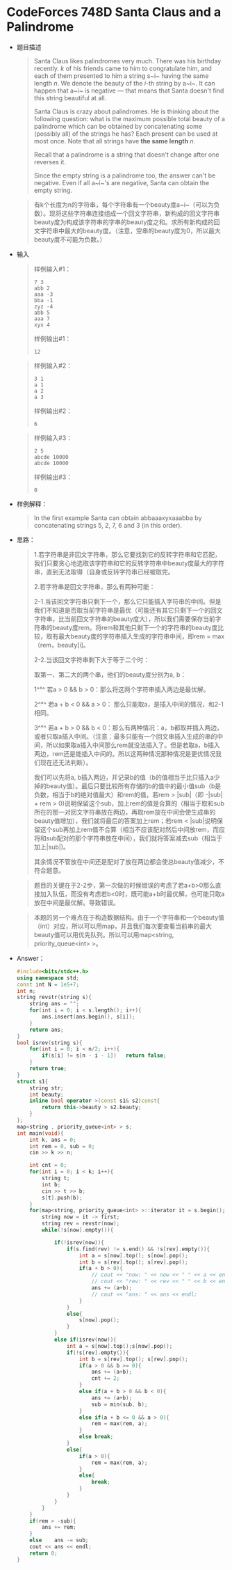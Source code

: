 # CodeForces 748D Santa Claus and a Palindrome

* 题目描述

  >  Santa Claus likes palindromes very much. There was his birthday recently. *k* of his friends came to him to congratulate him, and each of them presented to him a string s~i~ having the same length *n*. We denote the beauty of the *i*-th string by a~i~. It can happen that a~i~ is negative — that means that Santa doesn't find this string beautiful at all.
  >
  > Santa Claus is crazy about palindromes. He is thinking about the following question: what is the maximum possible total beauty of a palindrome which can be obtained by concatenating some (possibly all) of the strings he has? Each present can be used at most once. Note that all strings have **the same length** *n*.
  >
  > Recall that a palindrome is a string that doesn't change after one reverses it.
  >
  > Since the empty string is a palindrome too, the answer can't be negative. Even if all a~i~'s are negative, Santa can obtain the empty string.

  > 有k个长度为n的字符串，每个字符串有一个beauty度a~i~（可以为负数）。现将这些字符串连接组成一个回文字符串，新构成的回文字符串beauty度为构成该字符串的字串的beauty度之和。求所有新构成的回文字符串中最大的beauty度。（注意，空串的beauty度为0，所以最大beauty度不可能为负数。）

* 输入

  > 样例输入#1：
  >
  > ````
  > 7 3
  > abb 2
  > aaa -3
  > bba -1
  > zyz -4
  > abb 5
  > aaa 7
  > xyx 4
  > ````
  >
  > 样例输出#1：
  >
  > ````
  > 12
  > ````

  > 样例输入#2：
  >
  > ````
  > 3 1
  > a 1
  > a 2
  > a 3
  > ````
  >
  > 样例输出#2：
  >
  > ````
  > 6
  > ````

  > 样例输入#3：
  >
  > ````
  > 2 5
  > abcde 10000
  > abcde 10000
  > ````
  >
  > 样例输出#3：
  >
  > ````
  > 0
  > ````

* 样例解释：

  > In the first example Santa can obtain abbaaaxyxaaabba by concatenating strings 5, 2, 7, 6 and 3 (in this order).

* 思路：

  > 1.若字符串是非回文字符串，那么它要找到它的反转字符串和它匹配，我们只要贪心地选取该字符串和它的反转字符串中beauty度最大的字符串，直到无法取得（自身或反转字符串已经被取完。
  >
  > 2.若字符串是回文字符串，那么有两种可能：
  >
  > 2-1.当该回文字符串只剩下一个，那么它只能插入字符串的中间。但是我们不知道是否取当前字符串是最优（可能还有其它只剩下一个的回文字符串，比当前回文字符串的beauty度大），所以我们需要保存当前字符串的beauty度rem。将rem和其他只剩下一个的字符串的beauty度比较，取有最大beauty度的字符串插入生成的字符串中间，即rem = max（rem，beauty[i]。
  >
  > 2-2.当该回文字符串剩下大于等于二个时：
  >
  > 取第一、第二大的两个串，他们的beauty度分别为a, b：
  >
  > 1^°^ 若a > 0 && b > 0：那么将这两个字符串插入两边是最优解。
  >
  > 2^°^ 若a + b < 0 && a > 0： 那么只能取a，是插入中间的情况，和2-1相同。
  >
  > 3^°^ 若a + b > 0 && b < 0：那么有两种情况：a，b都取并插入两边，或者只取a插入中间。（注意：最多只能有一个回文串插入生成的串的中间，所以如果取a插入中间那么rem就没法插入了。但是若取a，b插入两边，rem还是能插入中间的。所以这两种情况那种情况是更优情况我们现在还无法判断）。
  >
  > 我们可以先将a, b插入两边，并记录b的值（b的值相当于比只插入a少掉的beauty值）。最后只要比较所有存储的b的值中的最小值sub（b是负数，相当于b的绝对值最大）和rem的值，若rem > |sub|（即 -|sub| + rem > 0)说明保留这个sub，加上rem的值是合算的（相当于取和sub所在的那一对回文字符串放在两边，再取rem放在中间会使生成串的beauty值增加），我们就将最后的答案加上rem；若rem < |sub|说明保留这个sub再加上rem值不合算（相当不应该配对然后中间放rem，而应将和sub配对的那个字符串放在中间），我们就将答案减去sub（相当于加上|sub|)。
  >
  > 其余情况不管放在中间还是配对了放在两边都会使总beauty值减少，不符合题意。

  > 题目的关键在于2-2步，第一次做的时候错误的考虑了若a+b>0那么直接加入队伍，而没有考虑若b<0时，既可能a+b时最优解，也可能只取a放在中间是最优解。导致错误。

  > 本题的另一个难点在于构造数据结构。由于一个字符串和一个beauty值（int）对应，所以可以用map，并且我们每次要查看当前串的最大beauty值可以用优先队列。所以可以用map<string, priority_queue\<int> >。

* Answer：

  ````cpp
  #include<bits/stdc++.h>
  using namespace std;
  const int N = 1e5+7;
  int n;
  string revstr(string s){
      string ans = "";
      for(int i = 0; i < s.length(); i++){
          ans.insert(ans.begin(), s[i]);
      }
      return ans;
  }
  bool isrev(string s){
      for(int i = 0; i < n/2; i++){
          if(s[i] != s[n - i - 1])   return false;
      }
      return true;
  }
  struct s1{
      string str;
      int beauty;
      inline bool operator >(const s1& s2)const{
          return this->beauty > s2.beauty;
      }
  };
  map<string , priority_queue<int> > s;
  int main(void){
      int k, ans = 0;
      int rem = 0, sub = 0;
      cin >> k >> n;
  
      int cnt = 0;
      for(int i = 0; i < k; i++){
          string t;
          int b;
          cin >> t >> b;
          s[t].push(b);
      }
      for(map<string, priority_queue<int> >::iterator it = s.begin(); it != s.end(); ++it){
          string now = it -> first;
          string rev = revstr(now);
          while(!s[now].empty()){
  
              if(!isrev(now)){
                  if(s.find(rev) != s.end() && !s[rev].empty()){
                      int a = s[now].top(); s[now].pop();
                      int b = s[rev].top(); s[rev].pop();
                      if(a + b > 0){
                          // cout << "now: " << now << " " << a << endl;
                          // cout << "rev: " << rev << " " << b << endl;
                          ans += (a+b);
                          // cout << "ans: " << ans << endl;
                      }
                  }
                  else{
                      s[now].pop();
                  }
              }
              else if(isrev(now)){
                  int a = s[now].top();s[now].pop();
                  if(!s[rev].empty()){
                      int b = s[rev].top(); s[rev].pop();
                      if(a > 0 && b >= 0){
                          ans += (a+b);
                          cnt += 2;
                      }
                      else if(a + b > 0 && b < 0){
                          ans += (a+b);
                          sub = min(sub, b);
                      }
                      else if(a + b <= 0 && a > 0){
                          rem = max(rem, a);
                      }
                      else break;
                  }
                  else{
                      if(a > 0){
                          rem = max(rem, a);
                      }
                      else{
                          break;
                      }
                  }
              }
          }
      }
      if(rem > -sub){
          ans += rem;
      }
      else    ans -= sub;
      cout << ans << endl;
      return 0;
  }
  ````

  